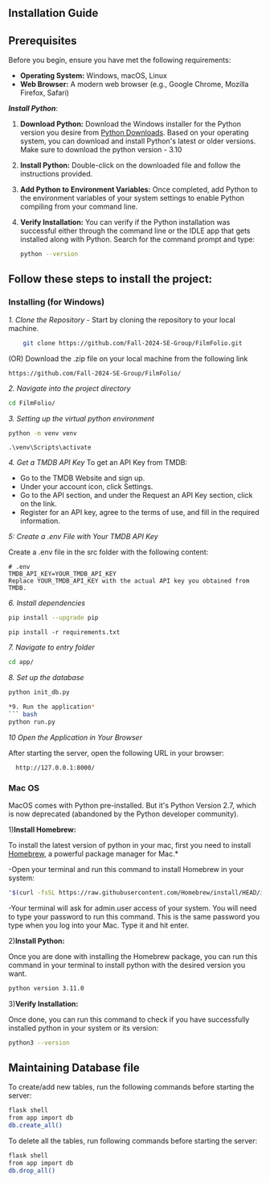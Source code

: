 ## Installation Guide

## Prerequisites
Before you begin, ensure you have met the following requirements:

- **Operating System:** Windows, macOS, Linux
- **Web Browser:** A modern web browser (e.g., Google Chrome, Mozilla Firefox, Safari)

***Install Python***:
1. **Download Python:**
   Download the Windows installer for the Python version you desire from [Python Downloads](https://www.python.org/downloads/). Based on your operating system, you can download and install Python's latest or older versions. Make sure to download the python version  - 3.10

2. **Install Python:**
   Double-click on the downloaded file and follow the instructions provided.

3. **Add Python to Environment Variables:**
   Once completed, add Python to the environment variables of your system settings to enable Python compiling from your command line.

4. **Verify Installation:**
   You can verify if the Python installation was successful either through the command line or the IDLE app that gets installed along with Python. Search for the command prompt and type:
   ```bash
   python --version

## Follow these steps to install the project:

### Installing (for Windows)

*1. Clone the Repository* - Start by cloning the repository to your local machine. 
  
``` bash
    git clone https://github.com/Fall-2024-SE-Group/FilmFolio.git
```
    
  (OR) Download the .zip file on your local machine from the following link
  
    https://github.com/Fall-2024-SE-Group/FilmFolio/


*2. Navigate into the project directory*

``` bash
cd FilmFolio/
```

*3. Setting up the virtual python environment*
```bash
python -m venv venv
```
```
.\venv\Scripts\activate
```

*4. Get a TMDB API Key*
To get an API Key from TMDB:

- Go to the TMDB Website and sign up.
- Under your account icon, click Settings.
- Go to the API section, and under the Request an API Key section, click on the link.
- Register for an API key, agree to the terms of use, and fill in the required information.

*5: Create a .env File with Your TMDB API Key*

Create a .env file in the src folder with the following content:

    # .env
    TMDB_API_KEY=YOUR_TMDB_API_KEY
    Replace YOUR_TMDB_API_KEY with the actual API key you obtained from TMDB.

*6. Install dependencies*

``` bash
pip install --upgrade pip
```
```
pip install -r requirements.txt
```

*7. Navigate to entry folder*

``` bash
cd app/
```

*8. Set up the database*
``` bash
python init_db.py

*9. Run the application*
``` bash
python run.py
```
*10 Open the Application in Your Browser*

After starting the server, open the following URL in your browser:

      http://127.0.0.1:8000/
    
   


### Mac OS

MacOS comes with Python pre-installed. But it's Python Version 2.7, which is now deprecated (abandoned by the Python developer community).

1)**Install Homebrew:**

To install the latest version of python in your mac, first you need to install [Homebrew](https://brew.sh/), a powerful package manager for Mac.*

-Open your terminal and run this command to install Homebrew in your system:
```bash
"$(curl -fsSL https://raw.githubusercontent.com/Homebrew/install/HEAD/install.sh)"
```
-Your terminal will ask for admin.user access of your system. You will need to type your password to run this command. This is the same password you type when you log into your Mac. Type it and hit enter.


2)**Install Python:**

Once you are done with installing the Homebrew package, you can run this command in your terminal to install python with the desired version you want.
```bash
python version 3.11.0
```

3)**Verify Installation:**

Once done, you can run this command to check if you have successfully installed python in your system or its version:
```bash
python3 --version
```


## Maintaining Database file

To create/add new tables, run the following commands before starting the server:
```bash
flask shell
from app import db
db.create_all()
````

To delete all the tables, run following commands before starting the server:
```bash
flask shell
from app import db
db.drop_all()
```